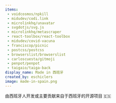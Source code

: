 ```yaml
---
items:
 - voidcosmos/npkill
 - midudev/codi.link
 - microlinkhq/unavatar
 - svgdotjs/svg.js
 - microlinkhq/metascraper
 - react-toolbox/react-toolbox
 - midudev/covid-vacuna
 - franciscop/picnic
 - postcss/postcss
 - browserslist/browserslist
 - carloscuesta/gitmoji
 - penpot/penpot
 - taigaio/taiga-back
display_name: Made in 西班牙
created_by: eschiclers
image: made-in-spain.png
---
```


由西班牙人开发或主要贡献来自于西班牙的开源项目 :es: 
